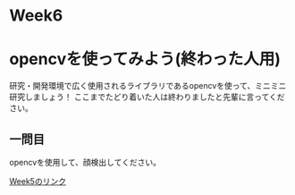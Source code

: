 # Week6
# opencvを使ってみよう(終わった人用)
研究・開発環境で広く使用されるライブラリであるopencvを使って、ミニミニ研究しましょう！
ここまでたどり着いた人は終わりましたと先輩に言ってください。

## 一問目
opencvを使用して、顔検出してください。

<p><a href="https://github.com/ERiC-Labo/C_Journal_club/tree/main/Week5">Week5のリンク</a></p>
